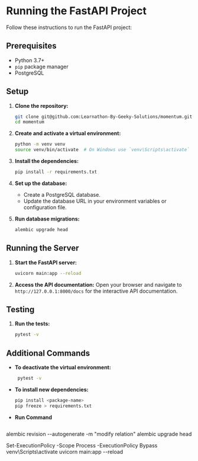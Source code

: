 # Running the FastAPI Project

Follow these instructions to run the FastAPI project:

## Prerequisites

- Python 3.7+
- `pip` package manager
- PostgreSQL

## Setup

1. **Clone the repository:**
    ```bash
    git clone git@github.com:Learnathon-By-Geeky-Solutions/momentum.git
    cd momentum
    ```

2. **Create and activate a virtual environment:**
    ```bash
    python -m venv venv
    source venv/bin/activate  # On Windows use `venv\Scripts\activate`
    ```

3. **Install the dependencies:**
    ```bash
    pip install -r requirements.txt
    ```

4. **Set up the database:**
    - Create a PostgreSQL database.
    - Update the database URL in your environment variables or configuration file.

5. **Run database migrations:**
    ```bash
    alembic upgrade head
    ```

## Running the Server

1. **Start the FastAPI server:**
    ```bash
    uvicorn main:app --reload
    ```

2. **Access the API documentation:**
    Open your browser and navigate to `http://127.0.0.1:8000/docs` for the interactive API documentation.

## Testing

1. **Run the tests:**
    ```bash
    pytest -v 
    ```

## Additional Commands

- **To deactivate the virtual environment:**
  ```bash
   pytest -v
  ```

- **To install new dependencies:**
  ```bash
  pip install <package-name>
  pip freeze > requirements.txt
  ```




- **Run Command**
  ```alembic init alembic
alembic revision --autogenerate -m "modify relation"
alembic upgrade head



Set-ExecutionPolicy -Scope Process -ExecutionPolicy Bypass
venv\Scripts\activate
uvicorn main:app --reload
  ```

